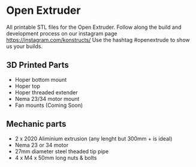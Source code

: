 # Open Extruder
All printable STL files for the Open Extruder. Follow along the build and development process on our instagram page https://instagram.com/konstructs/ Use the hashtag #openextrude to show us your builds.

## 3D Printed Parts
- Hoper bottom mount
- Hoper top 
- Hoper threaded extender
- Nema 23/34 motor mount
- Fan mounts (Coming Soon)

## Mechanic parts
- 2 x 2020 Aliminium extrusion (any lenght but 300mm + is ideal)
- Nema 23 or 34 motor
- 27mm diameter steel theaded tip pipe
- 4 x M4 x 50mm long nuts & bolts

